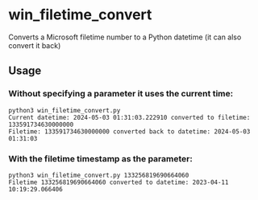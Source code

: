 # win_filetime_convert
Converts a Microsoft filetime number to a Python datetime (it can also convert it back)

## Usage

### Without specifying a parameter it uses the current time:
```
python3 win_filetime_convert.py                    
Current datetime: 2024-05-03 01:31:03.222910 converted to filetime: 133591734630000000
Filetime: 133591734630000000 converted back to datetime: 2024-05-03 01:31:03
```

### With the filetime timestamp as the parameter:
```
python3 win_filetime_convert.py 133256819690664060
Filetime 133256819690664060 converted to datetime: 2023-04-11 10:19:29.066406
```
